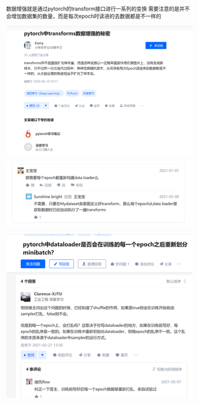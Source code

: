 数据增强就是通过pytorch的transform接口进行一系列的变换
需要注意的是并不会增加数据集的数量，而是每次epoch时读进的去数据都是不一样的

![](images/深度学习中的数据增强_image_1.png)

![](images/深度学习中的数据增强_image_2.png)


![](images/深度学习中的数据增强_image_3.png)